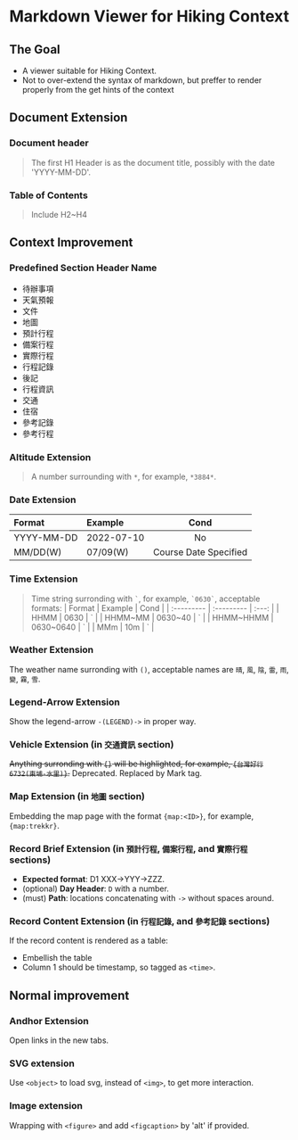 Markdown Viewer for Hiking Context
==================================

## The Goal

-  A viewer suitable for Hiking Context.
-  Not to over-extend the syntax of markdown, but preffer to render properly from the get hints of the context

## Document Extension

### Document header

  > The first H1 Header is as the document title, possibly with the date 'YYYY-MM-DD'.

### Table of Contents

  > Include H2~H4

## Context Improvement

### Predefined Section Header Name

- 待辦事項
- 天氣預報
- 文件
- 地圖
- 預計行程
- 備案行程
- 實際行程
- 行程記錄
- 後記
- 行程資訊
- 交通
- 住宿
- 參考記錄
- 參考行程

###  Altitude Extension

> A number surrounding with `*`, for example, `*3884*`.

### Date Extension

| Format     | Example    | Cond  |
| :--------- | :--------- | :---: |
| YYYY-MM-DD | 2022-07-10 | No   |
| MM/DD(W)   | 07/09(W)   | Course Date Specified |

### Time Extension

> Time string surronding with `` ` ``, for example, `` `0630` ``, acceptable formats:
| Format     | Example    | Cond  |
| :--------- | :--------- | :---: |
| HHMM       | 0630       | &#96; |
| HHMM~MM    | 0630~40    | &#96; |
| HHMM~HHMM  | 0630~0640  | &#96; |
| MMm        | 10m        | &#96; |

### Weather Extension

The weather name surronding with `()`, acceptable names are `晴`, `風`, `陰`, `雷`, `雨`, `變`, `霧`, `雪`.

### Legend-Arrow Extension

Show the legend-arrow `-(LEGEND)->` in proper way.

### Vehicle Extension (in `交通資訊` section)

~~Anything surronding with `{}` will be highlighted, for example, `{台灣好行6732(東埔-水里)}`.~~
Deprecated. Replaced by Mark tag.

### Map Extension (in `地圖` section)

Embedding the map page with the format `{map:<ID>}`, for example, `{map:trekkr}`.

### Record Brief Extension (in `預計行程`, `備案行程`, and `實際行程` sections)

- **Expected format**: D1 XXX->YYY->ZZZ.
- (optional) **Day Header**: `D` with a number.
- (must) **Path**: locations concatenating with `->` without spaces around.

### Record Content Extension (in `行程記錄`, and `參考記錄` sections)

If the record content is rendered as a table:
- Embellish the table
- Column 1 should be timestamp, so tagged as `<time>`.

Normal improvement
------------------

### Andhor Extension

Open links in the new tabs.

### SVG extension

Use `<object>` to load svg, instead of `<img>`, to get more interaction.

### Image extension

Wrapping with `<figure>` and add `<figcaption>` by 'alt' if provided.
